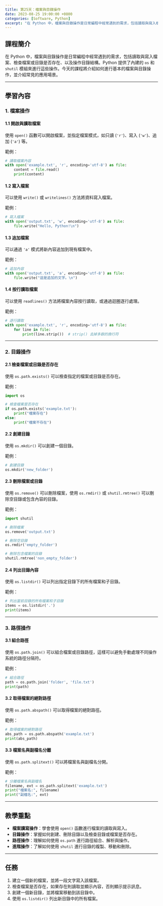 ```yaml
---
title: 第25天：檔案與目錄操作
date: 2023-08-25 19:00:00 +0800
categories: [Software, Python]
excerpt: "在 Python 中，檔案與目錄操作是日常編程中經常遇到的需求，包括讀取與寫入檔案、檢查檔案或目錄是否存在、以及操作目錄結構。Python 提供了內建的 `os` 和 `shutil` 模組來進行這些操作。今天的課程將介紹如何進行基本的檔案與目錄操作，並介紹常見的應用場景"
---
```


## 課程簡介
在 Python 中，檔案與目錄操作是日常編程中經常遇到的需求，包括讀取與寫入檔案、檢查檔案或目錄是否存在、以及操作目錄結構。Python 提供了內建的 `os` 和 `shutil` 模組來進行這些操作。今天的課程將介紹如何進行基本的檔案與目錄操作，並介紹常見的應用場景。

---

## 學習內容

### 1. 檔案操作

#### 1.1 開啟與讀取檔案

使用 `open()` 函數可以開啟檔案，並指定檔案模式，如只讀 (`'r'`)、寫入 (`'w'`)、追加 (`'a'`) 等。

範例：
```python
# 讀取檔案內容
with open('example.txt', 'r', encoding='utf-8') as file:
    content = file.read()
    print(content)
```

#### 1.2 寫入檔案

可以使用 `write()` 或 `writelines()` 方法將資料寫入檔案。

範例：
```python
# 寫入檔案
with open('output.txt', 'w', encoding='utf-8') as file:
    file.write("Hello, Python!\n")
```

#### 1.3 追加檔案

可以通過 `'a'` 模式將新內容追加到現有檔案中。

範例：
```python
# 追加內容
with open('output.txt', 'a', encoding='utf-8') as file:
    file.write("這是追加的文字。\n")
```

#### 1.4 按行讀取檔案

可以使用 `readlines()` 方法將檔案內容按行讀取，或通過迴圈逐行處理。

範例：
```python
# 逐行讀取
with open('example.txt', 'r', encoding='utf-8') as file:
    for line in file:
        print(line.strip())  # strip() 去掉多餘的換行符
```

---

### 2. 目錄操作

#### 2.1 檢查檔案或目錄是否存在

使用 `os.path.exists()` 可以檢查指定的檔案或目錄是否存在。

範例：
```python
import os

# 檢查檔案是否存在
if os.path.exists('example.txt'):
    print("檔案存在")
else:
    print("檔案不存在")
```

#### 2.2 創建目錄

使用 `os.mkdir()` 可以創建一個目錄。

範例：
```python
# 創建目錄
os.mkdir('new_folder')
```

#### 2.3 刪除檔案或目錄

使用 `os.remove()` 可以刪除檔案，使用 `os.rmdir()` 或 `shutil.rmtree()` 可以刪除空目錄或包含內容的目錄。

範例：
```python
import shutil

# 刪除檔案
os.remove('output.txt')

# 刪除空目錄
os.rmdir('empty_folder')

# 刪除包含檔案的目錄
shutil.rmtree('non_empty_folder')
```

#### 2.4 列出目錄內容

使用 `os.listdir()` 可以列出指定目錄下的所有檔案和子目錄。

範例：
```python
# 列出當前目錄的所有檔案和子目錄
items = os.listdir('.')
print(items)
```

---

### 3. 路徑操作

#### 3.1 組合路徑

使用 `os.path.join()` 可以組合檔案或目錄路徑，這樣可以避免手動處理不同操作系統的路徑分隔符。

範例：
```python
# 組合路徑
path = os.path.join('folder', 'file.txt')
print(path)
```

#### 3.2 取得檔案的絕對路徑

使用 `os.path.abspath()` 可以取得檔案的絕對路徑。

範例：
```python
# 取得檔案的絕對路徑
abs_path = os.path.abspath('example.txt')
print(abs_path)
```

#### 3.3 檔案名與副檔名分離

使用 `os.path.splitext()` 可以將檔案名與副檔名分開。

範例：
```python
# 分離檔案名與副檔名
filename, ext = os.path.splitext('example.txt')
print("檔案名:", filename)
print("副檔名:", ext)
```

---

## 教學重點
- **檔案讀寫操作**：學會使用 `open()` 函數進行檔案的讀取與寫入。
- **目錄操作**：掌握如何創建、刪除目錄以及檢查目錄或檔案是否存在。
- **路徑操作**：理解如何使用 `os.path` 進行路徑組合、解析與操作。
- **進階操作**：了解如何使用 `shutil` 進行目錄的複製、移動和刪除。

---

## 任務
1. 建立一個新的檔案，並將一段文字寫入該檔案。
2. 檢查檔案是否存在，如果存在則讀取並顯示內容，否則顯示提示訊息。
3. 創建一個新目錄，並將檔案移動到該目錄中。
4. 使用 `os.listdir()` 列出新目錄中的所有檔案。
